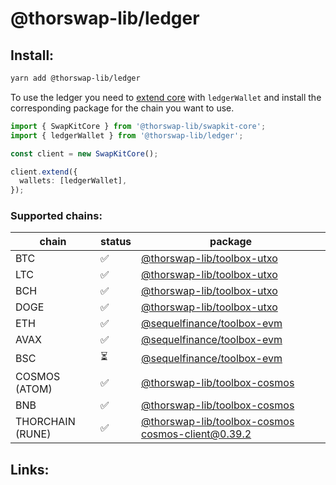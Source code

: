 # @thorswap-lib/ledger

## Install:

```bash
yarn add @thorswap-lib/ledger
```

To use the ledger you need to [extend core](packages/swapkit-core#swapkitcore-api) with `ledgerWallet` and install the corresponding package for the chain you want to use.

```ts
import { SwapKitCore } from '@thorswap-lib/swapkit-core';
import { ledgerWallet } from '@thorswap-lib/ledger';

const client = new SwapKitCore();

client.extend({
  wallets: [ledgerWallet],
});
```


### Supported chains:

| chain            | status | package                      |
| ---------------- | ------ | ---------------------------- |
| BTC              | ✅     | [@thorswap-lib/toolbox-utxo](../toolbox-utxo/README.md)                          |
| LTC              | ✅     | [@thorswap-lib/toolbox-utxo](../toolbox-utxo/README.md)                          |
| BCH              | ✅     | [@thorswap-lib/toolbox-utxo](../toolbox-utxo/README.md)                          |
| DOGE             | ✅     | [@thorswap-lib/toolbox-utxo](../toolbox-utxo/README.md)                          |
| ETH              | ✅     | [@sequelfinance/toolbox-evm](../toolbox-evm/README.md)                            |
| AVAX             | ✅     | [@sequelfinance/toolbox-evm](../toolbox-evm/README.md)                            |
| BSC              | ⏳     | [@sequelfinance/toolbox-evm](../toolbox-evm/README.md)                            |
| COSMOS (ATOM)    | ✅     | [@thorswap-lib/toolbox-cosmos](../toolbox-cosmos/README.md)                      |
| BNB              | ✅     | [@thorswap-lib/toolbox-cosmos](../toolbox-cosmos/README.md)                      |
| THORCHAIN (RUNE) | ✅     | [@thorswap-lib/toolbox-cosmos](../toolbox-cosmos/README.md) cosmos-client@0.39.2 |

## Links:
